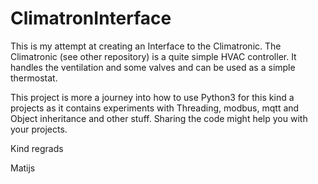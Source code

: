 # ClimatronInterface

This is my attempt at creating an Interface to the Climatronic. 
The Climatronic (see other repository) is a quite simple HVAC controller. It handles the ventilation and some valves and can be used as a simple thermostat. 

This project is more a journey into how to use Python3 for this kind a projects as it contains experiments with Threading, modbus, mqtt and Object inheritance and other stuff.
Sharing the code might help you with your projects.

Kind regrads

Matijs
